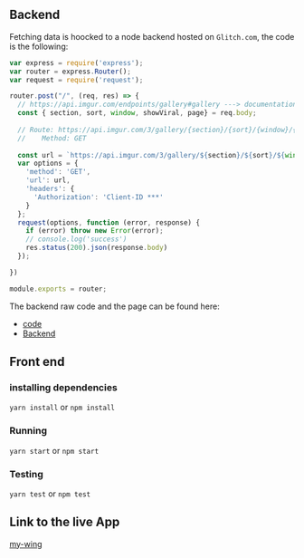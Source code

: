## Backend
Fetching data is hoocked to a node backend hosted on `Glitch.com`, the code is the following:

```javascript
var express = require('express');
var router = express.Router();
var request = require('request');

router.post("/", (req, res) => {
  // https://api.imgur.com/endpoints/gallery#gallery ---> documentation
  const { section, sort, window, showViral, page} = req.body;
  
  // Route: https://api.imgur.com/3/gallery/{section}/{sort}/{window}/{page}?showViral=bool
  // 	Method: GET
  
  const url = `https://api.imgur.com/3/gallery/${section}/${sort}/${window}/${page}?showViral=${showViral}`;
  var options = {
    'method': 'GET',
    'url': url,
    'headers': {
      'Authorization': 'Client-ID ***'
    }
  };
  request(options, function (error, response) { 
    if (error) throw new Error(error);
    // console.log('success')
    res.status(200).json(response.body)
  });

})

module.exports = router;
```

The backend raw code and the page can be found here:
- [code](https://glitch.com/edit/#!/euro-aris?path=routes%2Fimgur.js%3A29%3A24)
- [Backend](https://euro-aris.glitch.me/)

## Front end

### installing dependencies
`yarn install` or `npm install`

### Running
`yarn start` or `npm start`

### Testing
`yarn test` or `npm test`

## Link to the live App
[my-wing](https://tchoukoualeu.github.io/my-wing/)